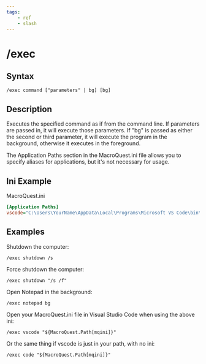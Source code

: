 ```yaml
---
tags:
    - ref
    - slash
---
```

# /exec

## Syntax

```text
/exec command ["parameters" | bg] [bg]
```

## Description

Executes the specified command as if from the command line.  If parameters are passed in, it will execute those parameters.  If "bg" is passed as either the second or third parameter, it will execute the program in the background, otherwise it executes in the foreground.

The Application Paths section in the MacroQuest.ini file allows you to specify aliases for applications, but it's not necessary for usage.

## Ini Example

MacroQuest.ini
```ini
[Application Paths]
vscode="C:\Users\YourName\AppData\Local\Programs\Microsoft VS Code\bin\code.cmd"
```

## Examples

Shutdown the computer:
```text
/exec shutdown /s
```
Force shutdown the computer:
```text
/exec shutdown "/s /f"
```
Open Notepad in the background:
```text
/exec notepad bg
```

Open your MacroQuest.ini file in Visual Studio Code when using the above ini:
```text
/exec vscode "${MacroQuest.Path[mqini]}"
```

Or the same thing if vscode is just in your path, with no ini:
```text
/exec code "${MacroQuest.Path[mqini]}"
```


